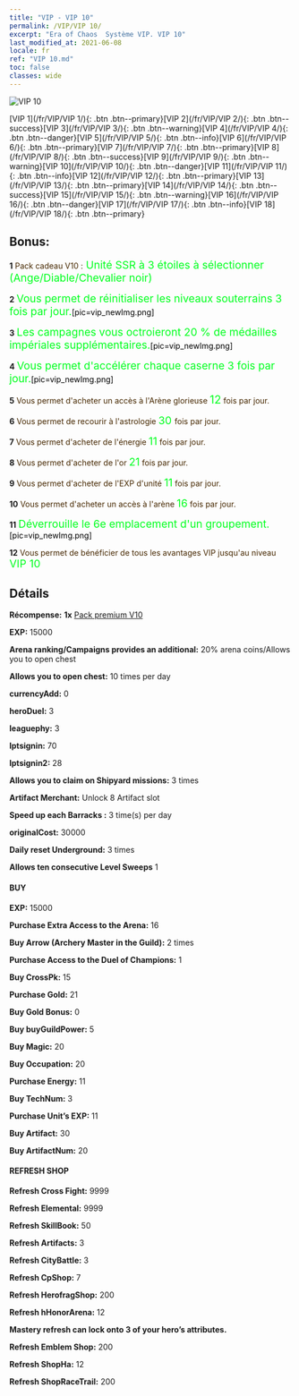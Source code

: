 ```yaml
---
title: "VIP - VIP 10"
permalink: /VIP/VIP 10/
excerpt: "Era of Chaos  Système VIP. VIP 10"
last_modified_at: 2021-06-08
locale: fr
ref: "VIP 10.md"
toc: false
classes: wide
---
```

 ![VIP 10](/images/x/chatPri_vipLv10.png)

 [VIP 1](/fr/VIP/VIP 1/){: .btn .btn--primary}[VIP 2](/fr/VIP/VIP 2/){: .btn .btn--success}[VIP 3](/fr/VIP/VIP 3/){: .btn .btn--warning}[VIP 4](/fr/VIP/VIP 4/){: .btn .btn--danger}[VIP 5](/fr/VIP/VIP 5/){: .btn .btn--info}[VIP 6](/fr/VIP/VIP 6/){: .btn .btn--primary}[VIP 7](/fr/VIP/VIP 7/){: .btn .btn--primary}[VIP 8](/fr/VIP/VIP 8/){: .btn .btn--success}[VIP 9](/fr/VIP/VIP 9/){: .btn .btn--warning}[VIP 10](/fr/VIP/VIP 10/){: .btn .btn--danger}[VIP 11](/fr/VIP/VIP 11/){: .btn .btn--info}[VIP 12](/fr/VIP/VIP 12/){: .btn .btn--primary}[VIP 13](/fr/VIP/VIP 13/){: .btn .btn--primary}[VIP 14](/fr/VIP/VIP 14/){: .btn .btn--success}[VIP 15](/fr/VIP/VIP 15/){: .btn .btn--warning}[VIP 16](/fr/VIP/VIP 16/){: .btn .btn--danger}[VIP 17](/fr/VIP/VIP 17/){: .btn .btn--info}[VIP 18](/fr/VIP/VIP 18/){: .btn .btn--primary}

## Bonus: 

 **1** <span style="color: black"><span style="color: #462800"> Pack cadeau V10 :</span><span style="color: black"><span style="color: #00FF1E;font-size:19px"> Unité SSR à 3 étoiles à sélectionner (Ange/Diable/Chevalier noir)</span><span style="color: black">

 **2** <span style="color: black"><span style="color: #00FF1E;font-size:19px"> Vous permet de réinitialiser les niveaux souterrains 3 fois par jour.</span><span style="color: black">[pic=vip_newImg.png]</span><span style="color: black">

 **3** <span style="color: black"><span style="color: #00FF1E;font-size:19px"> Les campagnes vous octroieront 20 % de médailles impériales supplémentaires.</span><span style="color: black">[pic=vip_newImg.png]</span><span style="color: black">

 **4** <span style="color: black"><span style="color: #00FF1E;font-size:19px"> Vous permet d'accélérer chaque caserne 3 fois par jour.</span><span style="color: black">[pic=vip_newImg.png]</span><span style="color: black">

 **5** <span style="color: black"><span style="color: #462800"> Vous permet d'acheter un accès à l'Arène glorieuse </span><span style="color: black"><span style="color: #00FF1E;font-size:20px">12</span><span style="color: black"><span style="color: #462800"> fois par jour.</span><span style="color: black">

 **6** <span style="color: black"><span style="color: #462800"> Vous permet de recourir à l'astrologie </span><span style="color: black"><span style="color: #00FF1E;font-size:19px">30 </span><span style="color: black"><span style="color: #462800">fois par jour.</span><span style="color: black">

 **7** <span style="color: black"><span style="color: #462800"> Vous permet d'acheter de l'énergie </span><span style="color: black"><span style="color: #00FF1E;font-size:19px">11</span><span style="color: black"><span style="color: #462800"> fois par jour.</span><span style="color: black">

 **8** <span style="color: black"><span style="color: #462800"> Vous permet d'acheter de l'or </span><span style="color: black"><span style="color: #00FF1E;font-size:19px">21</span><span style="color: black"><span style="color: #462800"> fois par jour.</span><span style="color: black">

 **9** <span style="color: black"><span style="color: #462800"> Vous permet d'acheter de l'EXP d'unité </span><span style="color: black"><span style="color: #00FF1E;font-size:19px">11</span><span style="color: black"><span style="color: #462800"> fois par jour.</span><span style="color: black">

 **10** <span style="color: black"><span style="color: #462800"> Vous permet d'acheter un accès à l'arène </span><span style="color: black"><span style="color: #00FF1E;font-size:19px">16</span><span style="color: black"><span style="color: #462800"> fois par jour.</span><span style="color: black">

 **11** <span style="color: black"><span style="color: #00FF1E;font-size:19px"> Déverrouille le 6e emplacement d'un groupement.</span><span style="color: black">[pic=vip_newImg.png]</span><span style="color: black">

 **12** <span style="color: black"><span style="color: #462800"> Vous permet de bénéficier de tous les avantages VIP jusqu'au niveau </span><span style="color: black"><span style="color: #00FF1E;font-size:19px">VIP 10</span><span style="color: black"><span style="color: #462800"></span><span style="color: black">

## Détails

 **Récompense:** **1x** [Pack premium V10](/ItemsFR/con_1306/)

 **EXP:** 15000

 **Arena ranking/Campaigns provides an additional:** 20% arena coins/Allows you to open chest 

 **Allows you to open chest:** 10 times per day

 **currencyAdd:** 0 

 **heroDuel:** 3 

 **leaguephy:** 3 

 **lptsignin:** 70 

 **lptsignin2:** 28 

 **Allows you to claim on Shipyard missions:** 3 times 

 **Artifact Merchant:** Unlock 8 Artifact slot

 **Speed up each Barracks :** 3 time(s) per day 

 **originalCost:** 30000 

 **Daily reset Underground:** 3 times

 **Allows ten consecutive Level Sweeps** 1 

#### BUY

 **EXP:** 15000

 **Purchase Extra Access to the Arena:** 16 

 **Buy Arrow (Archery Master in the Guild):** 2 times

 **Purchase Access to the Duel of Champions:** 1 

 **Buy CrossPk:** 15 

 **Purchase Gold:** 21 

 **Buy Gold Bonus:** 0 

 **Buy buyGuildPower:** 5 

 **Buy Magic:** 20 

 **Buy Occupation:** 20 

 **Purchase Energy:** 11 

 **Buy TechNum:** 3 

 **Purchase Unit’s EXP:** 11 

 **Buy Artifact:** 30 

 **Buy ArtifactNum:** 20 

#### REFRESH SHOP

 **Refresh Cross Fight:** 9999 

 **Refresh Elemental:** 9999 

 **Refresh SkillBook:** 50 

 **Refresh Artifacts:** 3 

 **Refresh CityBattle:** 3 

 **Refresh CpShop:** 7 

 **Refresh HerofragShop:** 200 

 **Refresh hHonorArena:** 12 

 **Mastery refresh can lock onto 3  of your hero’s attributes.**

 **Refresh Emblem Shop:** 200 

 **Refresh ShopHa:** 12 

 **Refresh ShopRaceTrail:** 200 

